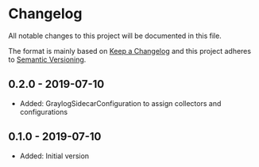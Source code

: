 # Changelog

All notable changes to this project will be documented in this file.

The format is mainly based on [Keep a Changelog](http://keepachangelog.com/)
and this project adheres to [Semantic Versioning](http://semver.org/).

## 0.2.0 - 2019-07-10

* Added: GraylogSidecarConfiguration to assign collectors and configurations

## 0.1.0 - 2019-07-10

* Added: Initial version
